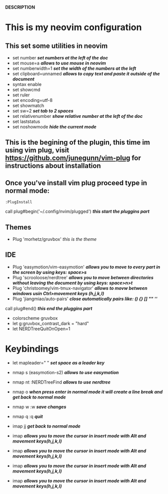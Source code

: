 **DESCRIPTION**
# This is my neovim configuration

## This set some utilities in neovim
* set number ***set numbers at the left of the doc***
* set mouse=a ***allows to use mouse in neovim***
* set numberwidth=1 ***set the width of the numbers at the left***
* set clipboard=unnamed ***allows to copy text and paste it outside of the document***
* syntax enable
* set showcmd
* set ruler
* set encoding=utf-8
* set showmatch
* set sw=2 ***set tab to 2 spaces***
* set relativenumber ***show relative number at the left of the doc***
* set laststatus 
* set noshowmode ***hide the current mode***


## This is the begining of the plugin, this time im using vim plug, visit https://github.com/junegunn/vim-plug for instructions about installation
## Once you've install vim plug proceed type in normal mode:
```
:PlugInstall
```
call plug#begin('~/.config/nvim/plugged') ***this start the pluggins part***

## Themes
* Plug 'morhetz/gruvbox' *this is the theme*

## IDE
* Plug 'easymotion/vim-easymotion' ***allows you to move to every part in the screen by using keys: space>s***
* Plug 'scrooloose/nerdtree' ***allows you to move between directories without leaving the document by using keys: space>n>t***
* Plug 'christoomey/vim-tmux-navigator' ***allows to movw between windows usin Ctrl>movement keys (h,j,k,l)***
* Plug 'jiangmiao/auto-pairs' ***close automatically pairs like: () {} [] "" ''*** 

call plug#end() ***this end the pluggins part***

* colorscheme gruvbox
* let g:gruvbox_contrast_dark = "hard"
* let NERDTreeQuitOnOpen=1

# Keybindings
* let mapleader=" " ***set space as a leader key***

* nmap <Leader>s <Plug>(easymotion-s2) ***allows to use easymotion***
* nmap <Leader>nt :NERDTreeFind<CR> ***allows to use nerdtree***
* nmap <CR> o<Esc> ***when press enter in normal mode it will create a line break and get back to normal mode***
* nmap <Leader>w :w<CR> ***save changes***
* nmap <Leader>q :q<CR> ***quit***
* imap jj <Esc> ***get back to normal mode***
* imap <A-j> <Down> ***allows you to move the cursor in insert mode with Alt and movement keys(h,j,k,l)***
* imap <A-k> <Up> ***allows you to move the cursor in insert mode with Alt and movement keys(h,j,k,l)***
* imap <A-l> <Right> ***allows you to move the cursor in insert mode with Alt and movement keys(h,j,k,l)***
* imap <A-h> <Left> ***allows you to move the cursor in insert mode with Alt and movement keys(h,j,k,l)***
